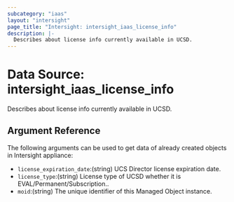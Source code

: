 ```yaml
---
subcategory: "iaas"
layout: "intersight"
page_title: "Intersight: intersight_iaas_license_info"
description: |-
  Describes about license info currently available in UCSD.
---
```


# Data Source: intersight_iaas_license_info
Describes about license info currently available in UCSD.
## Argument Reference
The following arguments can be used to get data of already created objects in Intersight appliance:
* `license_expiration_date`:(string) UCS Director license expiration date. 
* `license_type`:(string) License type of UCSD whether it is EVAL/Permanent/Subscription.. 
* `moid`:(string) The unique identifier of this Managed Object instance. 

